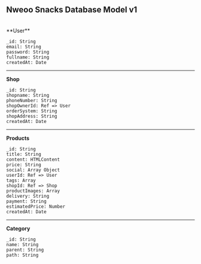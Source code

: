 ## Nweoo Snacks Database Model v1
<br />
**User**

```
_id: String
email: String
password: String
fullname: String
createdAt: Date
```
____________________________

**Shop**
```
_id: String
shopname: String
phoneNumber: String
shopOwnerId: Ref => User
orderSystem: String
shopAddress: String
createdAt: Date
```
____________________________

**Products**

```
_id: String
title: String
content: HTMLContent
price: String
social: Array Object
userId: Ref => User
tags: Array
shopId: Ref => Shop
productImages: Array
delivery: String
payment: String
estimatedPrice: Number
createdAt: Date
```
____________________________

**Category**

```
_id: String
name: String
parent: String 
path: String

```